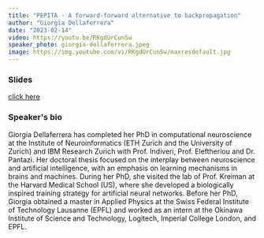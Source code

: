 ```yaml
---
title: "PEPITA - A forward-forward alternative to backpropagation"
author: "Giorgia Dellaferrera"
date: "2023-02-14"
video: https://youtu.be/RKgdUrCun5w
speaker_photo: giorgia-dellaferrera.jpeg
image: https://img.youtube.com/vi/RKgdUrCun5w/maxresdefault.jpg
---
```


### Slides

[click here](2023-02-14-Giorgia-Dellaferrera.pdf)

### Speaker's bio
Giorgia Dellaferrera has completed her PhD in computational neuroscience at the Institute of Neuroinformatics (ETH Zurich and the University of Zurich) and IBM Research Zurich with Prof. Indiveri, Prof. Eleftheriou and Dr. Pantazi. Her doctoral thesis focused on the interplay between neuroscience and artificial intelligence, with an emphasis on learning mechanisms in brains and machines. During her PhD, she visited the lab of Prof. Kreiman at the Harvard Medical School (US), where she developed a biologically inspired training strategy for artificial neural networks. Before her PhD, Giorgia obtained a master in Applied Physics at the Swiss Federal Institute of Technology Lausanne (EPFL) and worked as an intern at the Okinawa Institute of Science and Technology, Logitech, Imperial College London, and EPFL.

